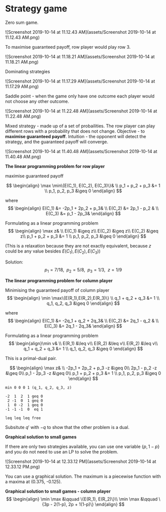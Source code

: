 # Strategy game

Zero sum game.

![Screenshot 2019-10-14 at 11.12.43 AM](assets/Screenshot 2019-10-14 at 11.12.43 AM.png)



To maximise guaranteed payoff, row player would play row 3.

![Screenshot 2019-10-14 at 11.18.21 AM](assets/Screenshot 2019-10-14 at 11.18.21 AM.png)



Dominating strategies

![Screenshot 2019-10-14 at 11.17.29 AM](assets/Screenshot 2019-10-14 at 11.17.29 AM.png)





Saddle point - when the game only have one outcome each player would not choose any other outcome.

![Screenshot 2019-10-14 at 11.22.48 AM](assets/Screenshot 2019-10-14 at 11.22.48 AM.png)



Mixed strategy - made up of a set of probailities. The row player can play different rows with a probability that does not change. 
Objective - to **maximise guaranteed payoff**.
Intuition - the opponent will detect the strategy, and the guaranteed payoff will converge.

![Screenshot 2019-10-14 at 11.40.48 AM](assets/Screenshot 2019-10-14 at 11.40.48 AM.png)



**The linear programming problem for row player**

maximise guaranteed payoff

$$
\begin{align}
\max \min\{E(C_1), E(C_2), E(C_3)\}&  \\
p_1 + p_2 + p_3 &= 1 \\
p_1, p_2, p_3 &\geq 0
\end{align}
$$

where
$$
\begin{align}
E(C_1) &= -2p_1 + 2p_2 +  p_3& \\
E(C_2) &=  2p_1 -  p_2       & \\
E(C_3) &=   p_1        - 2p_3&
\end{align}
$$

Formulating as a linear programming problem
$$
\begin{align}
\max z& \\
E(C_1) &\geq z\\
E(C_2) &\geq z\\
E(C_2) &\geq z\\
p_1 + p_2 + p_3 &= 1 \\
p_1, p_2, p_3 &\geq 0 
\end{align}
$$

(This is a relaxation because they are not exactly equivalent, because $z$ could be any value besides $E(C_1), E(C_2), E(C_3)$)

Solution: $$
p_1 = 7/18, \enspace 
p_2 = 5/8, \enspace 
p_3 = 1/3, \enspace
z = 1/9$$



**The linear programming problem for column player**

Minimising the guaranteed payoff of column player
$$
\begin{align}
\min \max\{E(R_1),E(R_2),E(R_3)\} \\ 
q_1 + q_2 + q_3 &= 1 \\
q_1, q_2, q_3 &\geq 0
\end{align}
$$

where
$$
\begin{align}
E(C_1) &= -2q_1 + q_2 +  2q_3& \\
E(C_2) &=  2q_1 - q_2       & \\
E(C_3) &=  2q_1        - 2q_3&
\end{align}
$$



Formulating as a linear programming problem
$$
\begin{align}\min v& \\
E(R_1) &\leq v\\
E(R_2) &\leq v\\
E(R_2) &\leq v\\
q_1 + q_2 + q_3 &= 1 \\
q_1, q_2, q_3 &\geq 0 \end{align}
$$

This is a primal-dual pair. 

$$
\begin{align}
\max z& \\
-2p_1 + 2p_2 + p_3 -z &\geq 0\\
2p_1 - p_2 -z  &\geq 0\\
p_1 - 2p_3 -z &\geq 0\\
p_1 + p_2 + p_3 &= 1 \\
p_1, p_2, p_3 &\geq 0 
\end{align}
$$

```
min 0 0 0 1 (q_1, q_2, q_3, z)

-2  1  2  1 geq 0
 2 -1  0  1 geq 0
 1  0 -2  1 geq 0
-1 -1 -1  0  eq 1

leq leq leq free
```

Subsitute $q'$ with $-q$ to show that the other problem is a dual.



**Graphical solution to small games**

If there are only two strategies available, you can use one variable $\{p, 1-p\}$ and you do not need to use an LP to solve the problem.

![Screenshot 2019-10-14 at 12.33.12 PM](assets/Screenshot 2019-10-14 at 12.33.12 PM.png)

You can use a graphical solution. The maximum is a piecewise function with a maxima at (0.375, -0.125).



**Graphical solution to small games - column player**
$$
\begin{align}
\min \max &\qquad \{E(R_1), E(R_2)\}\\
\min \max &\qquad \{3p - 2(1-p), 2p + 1(1-p)\}
\end{align}
$$
